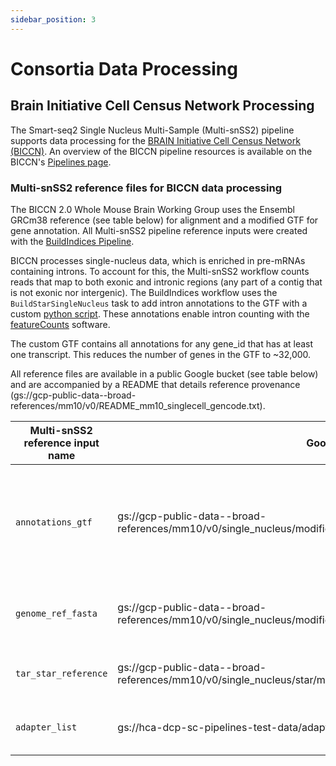 ```yaml
---
sidebar_position: 3
---
```


# Consortia Data Processing

## Brain Initiative Cell Census Network Processing
The Smart-seq2 Single Nucleus Multi-Sample (Multi-snSS2) pipeline supports data processing for the [BRAIN Initiative Cell Census Network (BICCN)](https://biccn.org/). An overview of the BICCN pipeline resources is available on the BICCN's [Pipelines page](https://biccn.org/tools/biccn-pipelines).

### Multi-snSS2 reference files for BICCN data processing
The BICCN 2.0 Whole Mouse Brain Working Group uses the Ensembl GRCm38 reference (see table below) for alignment and a modified GTF for gene annotation. All Multi-snSS2 pipeline reference inputs were created with the [BuildIndices Pipeline](https://github.com/broadinstitute/warp/tree/master/pipelines/skylab/build_indices).

 BICCN processes single-nucleus data, which is enriched in pre-mRNAs containing introns. To account for this, the Multi-snSS2 workflow counts reads that map to both exonic and intronic regions (any part of a contig that is not exonic nor intergenic). The BuildIndices workflow uses the `BuildStarSingleNucleus` task to add intron annotations to the GTF with a custom [python script](https://github.com/broadinstitute/warp/blob/develop/dockers/skylab/snss2-build-indices/add-introns-to-gtf.py). These annotations enable intron counting with the [featureCounts](http://subread.sourceforge.net/) software. 

 The custom GTF contains all annotations for any gene_id that has at least one transcript. This reduces the number of genes in the GTF to \~32,000. 

All reference files are available in a public Google bucket (see table below) and are accompanied by a README that details reference provenance (gs://gcp-public-data--broad-references/mm10/v0/README_mm10_singlecell_gencode.txt). 

| Multi-snSS2 reference input name | Google bucket URI | Reference source | Description |
| --- | --- | --- | --- |
| `annotations_gtf` | gs://gcp-public-data--broad-references/mm10/v0/single_nucleus/modified_gencode.vM23.primary_assembly.annotation.gtf | https://ftp.ebi.ac.uk/pub/databases/gencode/Gencode_mouse/release_M23/gencode.vM23.annotation.gtf.gzf | Modified GENCODE GTF including intron annotations that can be used for intron counting with featureCounts. |
| `genome_ref_fasta` | gs://gcp-public-data--broad-references/mm10/v0/single_nucleus/modified_mm10.primary_assembly.genome.fa | https://ftp.ebi.ac.uk/pub/databases/gencode/Gencode_mouse/release_M23/GRCm38.p6.genome.fa.gz | FASTA filed used to create the STAR reference files. |
| `tar_star_reference` | gs://gcp-public-data--broad-references/mm10/v0/single_nucleus/star/modified_star_2.7.9a_primary_gencode_mouse_vM23.tar | NA — built with the BuildIndices workflow. | Reference files used for alignment with STAR. |
| `adapter_list` | gs://hca-dcp-sc-pipelines-test-data/adapters/Illumina_adapters_list.fa | See Illumina's overview on [adapter sequences](https://support.illumina.com/bulletins/2016/12/what-sequences-do-i-use-for-adapter-trimming.html) | List of adapter sequences used for trimming. |






 










